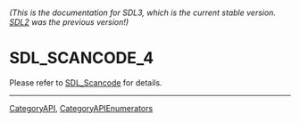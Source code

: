 ###### (This is the documentation for SDL3, which is the current stable version. [SDL2](https://wiki.libsdl.org/SDL2/) was the previous version!)
# SDL_SCANCODE_4

Please refer to [SDL_Scancode](SDL_Scancode) for details.

----
[CategoryAPI](CategoryAPI), [CategoryAPIEnumerators](CategoryAPIEnumerators)

